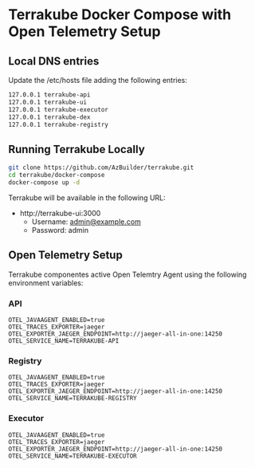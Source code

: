 # Terrakube Docker Compose with Open Telemetry Setup

## Local DNS entries

Update the /etc/hosts file adding the following entries:

```bash
127.0.0.1 terrakube-api
127.0.0.1 terrakube-ui
127.0.0.1 terrakube-executor
127.0.0.1 terrakube-dex
127.0.0.1 terrakube-registry
```

## Running Terrakube Locally 

```bash
git clone https://github.com/AzBuilder/terrakube.git
cd terrakube/docker-compose
docker-compose up -d
```

Terrakube will be available in the following URL:

* http://terrakube-ui:3000
  * Username: admin@example.com
  * Password: admin

## Open Telemetry Setup

Terrakube componentes active Open Telemtry Agent using the following environment variables:

### API
```
OTEL_JAVAAGENT_ENABLED=true
OTEL_TRACES_EXPORTER=jaeger
OTEL_EXPORTER_JAEGER_ENDPOINT=http://jaeger-all-in-one:14250
OTEL_SERVICE_NAME=TERRAKUBE-API
```

### Registry
```
OTEL_JAVAAGENT_ENABLED=true
OTEL_TRACES_EXPORTER=jaeger
OTEL_EXPORTER_JAEGER_ENDPOINT=http://jaeger-all-in-one:14250
OTEL_SERVICE_NAME=TERRAKUBE-REGISTRY
```

### Executor
```
OTEL_JAVAAGENT_ENABLED=true
OTEL_TRACES_EXPORTER=jaeger
OTEL_EXPORTER_JAEGER_ENDPOINT=http://jaeger-all-in-one:14250
OTEL_SERVICE_NAME=TERRAKUBE-EXECUTOR
```